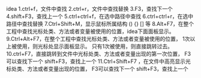 idea
    1.ctrl+f，文件中查找
    2.ctrl+r，文件中查找替换
    3.F3，查找下一个
    4.shift+F3，查找上一个
    5.ctrl+ctrl+f，在选中路径中查找
    6.ctrl+ctrl+r，在选中路径中查找替换
    7.Ctrl+Shift+M，显示鼠标所属结构 () {} [] 等
    8.Alt+F7，在整个工程中查找光标处类、方法或者变量被使用的位置，idea下面面板显示。
    9.Ctrl+Alt+F7，在整个工程中查找光标处类、方法或者变量被使用的位置，
        1次以上被使用，则光标处显示面板显示。
        只有1次被使用，则直接跳转过去。
    10.ctrl+F7，直接跳转到文件中光标处类、方法或者变量出现的第一次位置， F3可以查找下一个  shift+F3，查找上一个
    11.Ctrl+Shift+F7 ，在文件中高亮显示光标处类、方法或者变量出现的位置， F3可以查找下一个  shift+F3，查找上一个